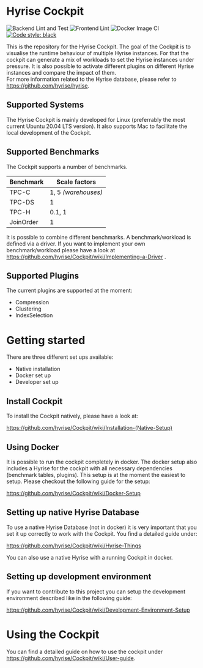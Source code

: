 # Hyrise Cockpit

![Backend Lint and Test](https://github.com/hyrise/Cockpit/workflows/Backend%20Lint%20and%20Test/badge.svg)
![Frontend Lint](https://github.com/hyrise/Cockpit/workflows/Frontend%20Lint/badge.svg)
![Docker Image CI](https://github.com/hyrise/Cockpit/workflows/Docker%20Image%20CI/badge.svg)
<a href="https://github.com/psf/black"><img alt="Code style: black" src="https://img.shields.io/badge/code%20style-black-000000.svg"></a>

This is the repository for the Hyrise Cockpit. The goal of the Cockpit is to visualise the runtime behaviour of multiple Hyrise instances. For that the cockpit can generate a mix of workloads to set the Hyrise instances under pressure. It is also possible to activate different plugins on different Hyrise instances and compare the impact of them.  
For more information related to the Hyrise database, please refer to https://github.com/hyrise/hyrise. 

## Supported Systems 

The Hyrise Cockpit is mainly developed for Linux (preferrably the most current Ubuntu 20.04 LTS version). It also supports Mac to facilitate the local development of the Cockpit.

## Supported Benchmarks 

The Cockpit supports a number of benchmarks. 

| Benchmark  | Scale factors|
| ------------- | ------------- |
| TPC-C  | 1, 5 *(warehouses)*  |
| TPC-DS  | 1  |
| TPC-H  | 0.1, 1  |
| JoinOrder  | 1  |

It is possible to combine different benchmarks. A benchmark/workload is defined via a driver. If you want to implement your own benchmark/workload please have a look at https://github.com/hyrise/Cockpit/wiki/Implementing-a-Driver .

## Supported Plugins 

The current plugins are supported at the moment: 

* Compression
* Clustering
* IndexSelection

# Getting started 

There are three different set ups available: 

* Native installation
* Docker set up
* Developer set up

## Install Cockpit 

To install the Cockpit natively, please have a look at:  

https://github.com/hyrise/Cockpit/wiki/Installation-(Native-Setup) 

## Using Docker

It is possible to run the cockpit completely in docker. The docker setup also includes a Hyrise for the cockpit with all necessary dependencies (benchmark tables, plugins). This setup is at the moment the easiest to setup. Please checkout the following guide for the setup: 

https://github.com/hyrise/Cockpit/wiki/Docker-Setup

## Setting up native Hyrise Database

To use a native Hyrise Database (not in docker) it is very important that you set it up correctly to work with the Cockpit. You find a detailed guide under: 

https://github.com/hyrise/Cockpit/wiki/Hyrise-Things

You can also use a native Hyrise with a running Cockpit in docker. 

## Setting up development environment 

If you want to contribute to this project you can setup the development environment described like in the following guide: 

https://github.com/hyrise/Cockpit/wiki/Development-Environment-Setup

# Using the Cockpit 

You can find a detailed guide on how to use the cockpit under https://github.com/hyrise/Cockpit/wiki/User-guide.
